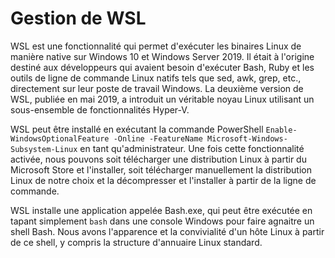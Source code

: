 # Gestion de WSL

WSL est une fonctionnalité qui permet d'exécuter les binaires Linux de manière native sur Windows 10 et Windows Server 2019. Il était à l'origine destiné aux développeurs qui avaient besoin d'exécuter Bash, Ruby et les outils de ligne de commande Linux natifs tels que sed, awk, grep, etc., directement sur leur poste de travail Windows. La deuxième version de WSL, publiée en mai 2019, a introduit un véritable noyau Linux utilisant un sous-ensemble de fonctionnalités Hyper-V.

WSL peut être installé en exécutant la commande PowerShell `Enable-WindowsOptionalFeature -Online -FeatureName Microsoft-Windows-Subsystem-Linux` en tant qu'administrateur. Une fois cette fonctionnalité activée, nous pouvons soit télécharger une distribution Linux à partir du Microsoft Store et l'installer, soit télécharger manuellement la distribution Linux de notre choix et la décompresser et l'installer à partir de la ligne de commande.

WSL installe une application appelée Bash.exe, qui peut être exécutée en tapant simplement `bash` dans une console Windows pour faire agnaitre un shell Bash. Nous avons l'apparence et la convivialité d'un hôte Linux à partir de ce shell, y compris la structure d'annuaire Linux standard.